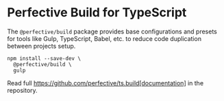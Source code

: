 # Perfective Build for TypeScript

The `@perfective/build` package provides base configurations
and presets for tools like Gulp, TypeScript, Babel, etc.
to reduce code duplication between projects setup.

```shell
npm install --save-dev \
  @perfective/build \
  gulp
```

Read full https://github.com/perfective/ts.build[documentation] in the repository.
